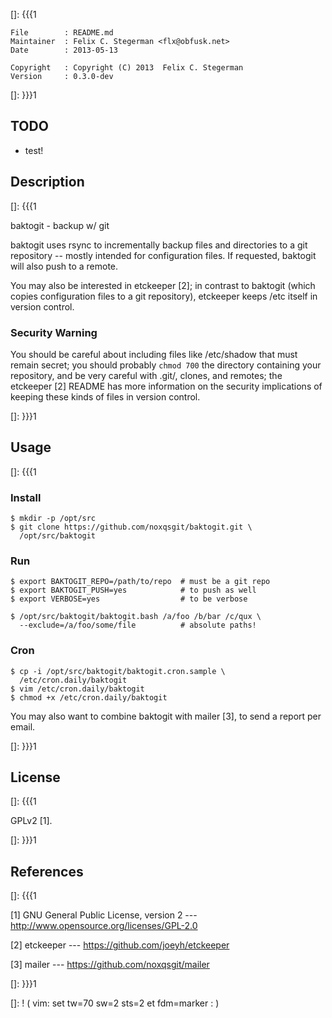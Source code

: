 []: {{{1

    File        : README.md
    Maintainer  : Felix C. Stegerman <flx@obfusk.net>
    Date        : 2013-05-13

    Copyright   : Copyright (C) 2013  Felix C. Stegerman
    Version     : 0.3.0-dev

[]: }}}1

## TODO

  * test!

## Description
[]: {{{1

  baktogit - backup w/ git

  baktogit uses rsync to incrementally backup files and directories to
  a git repository -- mostly intended for configuration files.  If
  requested, baktogit will also push to a remote.

  You may also be interested in etckeeper [2]; in contrast to baktogit
  (which copies configuration files to a git repository), etckeeper
  keeps /etc itself in version control.

### Security Warning

  You should be careful about including files like /etc/shadow that
  must remain secret; you should probably `chmod 700` the directory
  containing your repository, and be very careful with .git/, clones,
  and remotes; the etckeeper [2] README has more information on the
  security implications of keeping these kinds of files in version
  control.

[]: }}}1

## Usage
[]: {{{1

### Install

    $ mkdir -p /opt/src
    $ git clone https://github.com/noxqsgit/baktogit.git \
      /opt/src/baktogit

### Run

    $ export BAKTOGIT_REPO=/path/to/repo  # must be a git repo
    $ export BAKTOGIT_PUSH=yes            # to push as well
    $ export VERBOSE=yes                  # to be verbose

    $ /opt/src/baktogit/baktogit.bash /a/foo /b/bar /c/qux \
      --exclude=/a/foo/some/file          # absolute paths!

### Cron

    $ cp -i /opt/src/baktogit/baktogit.cron.sample \
      /etc/cron.daily/baktogit
    $ vim /etc/cron.daily/baktogit
    $ chmod +x /etc/cron.daily/baktogit

  You may also want to combine baktogit with mailer [3], to send a
  report per email.

[]: }}}1

## License
[]: {{{1

  GPLv2 [1].

[]: }}}1

## References
[]: {{{1

  [1] GNU General Public License, version 2
  --- http://www.opensource.org/licenses/GPL-2.0

  [2] etckeeper
  --- https://github.com/joeyh/etckeeper

  [3] mailer
  --- https://github.com/noxqsgit/mailer

[]: }}}1

[]: ! ( vim: set tw=70 sw=2 sts=2 et fdm=marker : )

